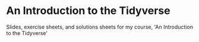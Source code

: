 # An Introduction to the Tidyverse
Slides, exercise sheets, and solutions sheets for my course, 'An Introduction to the Tidyverse'
